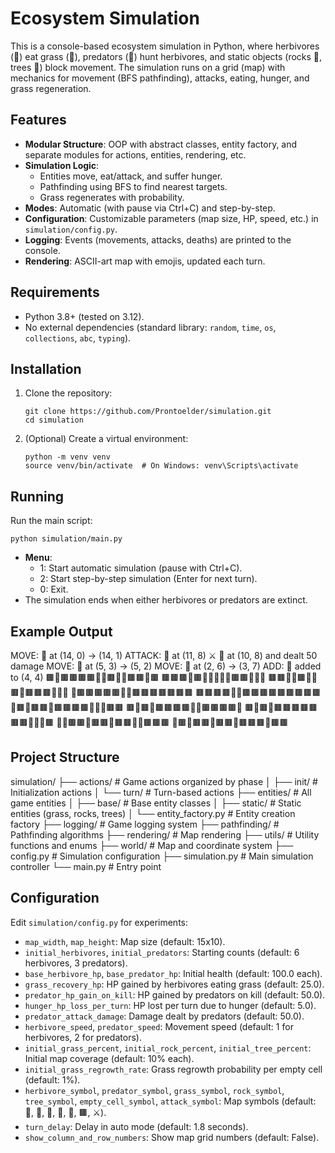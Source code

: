 # Ecosystem Simulation

This is a console-based ecosystem simulation in Python, where herbivores (🐰) eat grass (🌿), predators (🐺) hunt herbivores, and static objects (rocks 🗿, trees 🌳) block movement. The simulation runs on a grid (map) with mechanics for movement (BFS pathfinding), attacks, eating, hunger, and grass regeneration.

## Features

- **Modular Structure**: OOP with abstract classes, entity factory, and separate modules for actions, entities, rendering, etc.
- **Simulation Logic**:
  - Entities move, eat/attack, and suffer hunger.
  - Pathfinding using BFS to find nearest targets.
  - Grass regenerates with probability.
- **Modes**: Automatic (with pause via Ctrl+C) and step-by-step.
- **Configuration**: Customizable parameters (map size, HP, speed, etc.) in `simulation/config.py`.
- **Logging**: Events (movements, attacks, deaths) are printed to the console.
- **Rendering**: ASCII-art map with emojis, updated each turn.

## Requirements

- Python 3.8+ (tested on 3.12).
- No external dependencies (standard library: `random`, `time`, `os`, `collections`, `abc`, `typing`).

## Installation

1. Clone the repository:
   ```
   git clone https://github.com/Prontoelder/simulation.git
   cd simulation
   ```
2. (Optional) Create a virtual environment:
   ```
   python -m venv venv
   source venv/bin/activate  # On Windows: venv\Scripts\activate
   ```

## Running

Run the main script:

```
python simulation/main.py
```

- **Menu**:
  - 1: Start automatic simulation (pause with Ctrl+C).
  - 2: Start step-by-step simulation (Enter for next turn).
  - 0: Exit.
- The simulation ends when either herbivores or predators are extinct.

## Example Output

MOVE: 🐰 at (14, 0) -> (14, 1)
ATTACK: 🐺 at (11, 8) ⚔️  🐰 at (10, 8) and dealt 50 damage
MOVE: 🐺 at (5, 3) -> (5, 2)
MOVE: 🐺 at (2, 6) -> (3, 7)
ADD: 🌿 added to (4, 4)
🟫🌿🟫🟫🟫🟫🗿🌿🟫🌿🗿🟫🟫🌳🟫
🟫🟫🟫🌿🟫🌳🌳🗿🌿🌳🟫🟫🐰🌿🐰
🟫🟫🗿🌿🟫🐺🐰🟫🗿🟫🟫🟫🌳🐰🗿
🌿🟫🟫🟫🟫🟫🌳🗿🟫🟫🟫🟫🟫🟫🟫
🟫🟫🟫🟫🌿🌳🟫🟫🟫🟫🟫🟫🟫🟫🟫
🗿🟫🗿🟫🟫🗿🟫🟫🟫🟫🌳🌳🌳🟫🟫
🟫🌳🟫🌳🟫🟫🟫🟫🐰🌳🟫🟫🟫🟫🗿
🟫🌿🟫🐺🟫🟫🟫🟫🟫🟫🟫🗿🌳🌳🟫
🗿🌿🟫🟫🌿🟫🟫🌿🟫🟫🐰🐺🟫🟫🟫
🌿🟫🌿🟫🟫🗿🟫🟫🗿🟫🟫🟫🌿🟫🟫

## Project Structure

simulation/
├── actions/                # Game actions organized by phase
│   ├── init/               # Initialization actions
│   └── turn/               # Turn-based actions
├── entities/               # All game entities
│   ├── base/               # Base entity classes
│   ├── static/             # Static entities (grass, rocks, trees)
│   └── entity_factory.py   # Entity creation factory
├── logging/                # Game logging system
├── pathfinding/            # Pathfinding algorithms
├── rendering/              # Map rendering
├── utils/                  # Utility functions and enums
├── world/                  # Map and coordinate system
├── config.py               # Simulation configuration
├── simulation.py           # Main simulation controller
└── main.py                 # Entry point

## Configuration

Edit `simulation/config.py` for experiments:

- `map_width`, `map_height`: Map size (default: 15x10).
- `initial_herbivores`, `initial_predators`: Starting counts (default: 6 herbivores, 3 predators).
- `base_herbivore_hp`, `base_predator_hp`: Initial health (default: 100.0 each).
- `grass_recovery_hp`: HP gained by herbivores eating grass (default: 25.0).
- `predator_hp_gain_on_kill`: HP gained by predators on kill (default: 50.0).
- `hunger_hp_loss_per_turn`: HP lost per turn due to hunger (default: 5.0).
- `predator_attack_damage`: Damage dealt by predators (default: 50.0).
- `herbivore_speed`, `predator_speed`: Movement speed (default: 1 for herbivores, 2 for predators).
- `initial_grass_percent`, `initial_rock_percent`, `initial_tree_percent`: Initial map coverage (default: 10% each).
- `initial_grass_regrowth_rate`: Grass regrowth probability per empty cell (default: 1%).
- `herbivore_symbol`, `predator_symbol`, `grass_symbol`, `rock_symbol`, `tree_symbol`, `empty_cell_symbol`, `attack_symbol`: Map symbols (default: 🐰, 🐺, 🌿, 🗿, 🌳, 🟫, ⚔️).
- `turn_delay`: Delay in auto mode (default: 1.8 seconds).
- `show_column_and_row_numbers`: Show map grid numbers (default: False).
